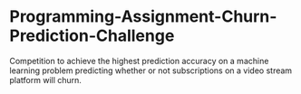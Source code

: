 # Programming-Assignment-Churn-Prediction-Challenge
Competition to achieve the highest prediction accuracy on a machine learning problem predicting whether or not subscriptions on a video stream platform will churn.

